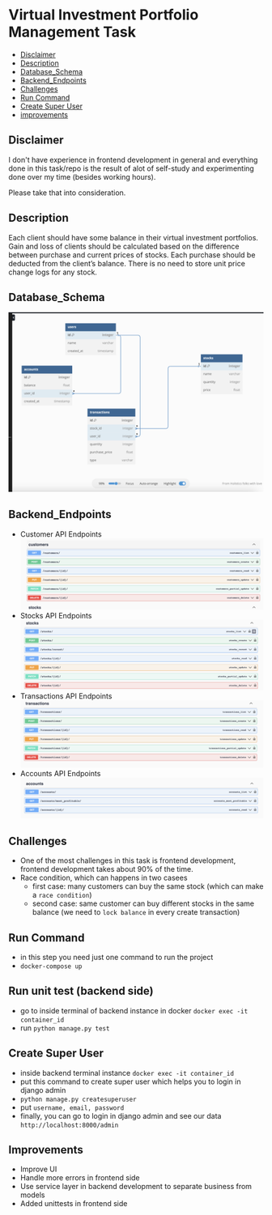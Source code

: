 # Virtual Investment Portfolio Management Task
<ul>
    <li><a href="#disclaimer">Disclaimer</a></li>
    <li><a href="#description">Description</a></li>
    <li><a href="#database_schema">Database_Schema</a></li>
    <li><a href="#backend_endpoints">Backend_Endpoints</a></li>
    <li><a href="#challenges">Challenges</a></li>
    <li><a href="#run-command">Run Command</a></li>
    <li><a href="#create-super-user">Create Super User</a></li>
    <li><a href="#improvements">improvements</a></li>
</ul>

## Disclaimer
I don't have experience in frontend development in general and everything done in this task/repo is the result of alot of self-study and experimenting done over my time (besides working hours).

Please take that into consideration.

## Description 
Each client should have some balance in their virtual investment portfolios. Gain
and loss of clients should be calculated based on the difference between purchase
and current prices of stocks. Each purchase should be deducted from the client’s
balance. There is no need to store unit price change logs for any stock.

## Database_Schema
![alt text](https://github.com/a-samir97/virtual-investment/blob/main/docs/database_schema.png)

## Backend_Endpoints 
- Customer API Endpoints
![alt text](https://github.com/a-samir97/virtual-investment/blob/main/docs/customers_endpoints.png)
- Stocks API Endpoints
![alt text](https://github.com/a-samir97/virtual-investment/blob/main/docs/stocks_endpoints.png)
- Transactions API Endpoints
![alt text](https://github.com/a-samir97/virtual-investment/blob/main/docs/transactions_endpoints.png)
- Accounts API Endpoints
![alt text](https://github.com/a-samir97/virtual-investment/blob/main/docs/accounts_endpoints.png)

## Challenges
- One of the most challenges in this task is frontend development, frontend development takes about 90% of the time.
- Race condition, which can happens in two casees
   - first case: many customers can buy the same stock (which can make a `race condition`)
   - second case: same customer can buy different stocks in the same balance (we need to `lock balance` in every create transaction)

## Run Command
- in this step you need just one command to run the project
- `docker-compose up`

## Run unit test (backend side)
- go to inside terminal of backend instance in docker `docker exec -it container_id`
- run `python manage.py test`
 
## Create Super User
- inside backend terminal instance `docker exec -it container_id`
- put this command to create super user which helps you to login in django admin
- `python manage.py createsuperuser`
- put `username, email, password`
- finally, you can go to login in django admin and see our data `http://localhost:8000/admin` 


## Improvements
- Improve UI
- Handle more errors in frontend side
- Use service layer in backend development to separate business from models
- Added unittests in frontend side
